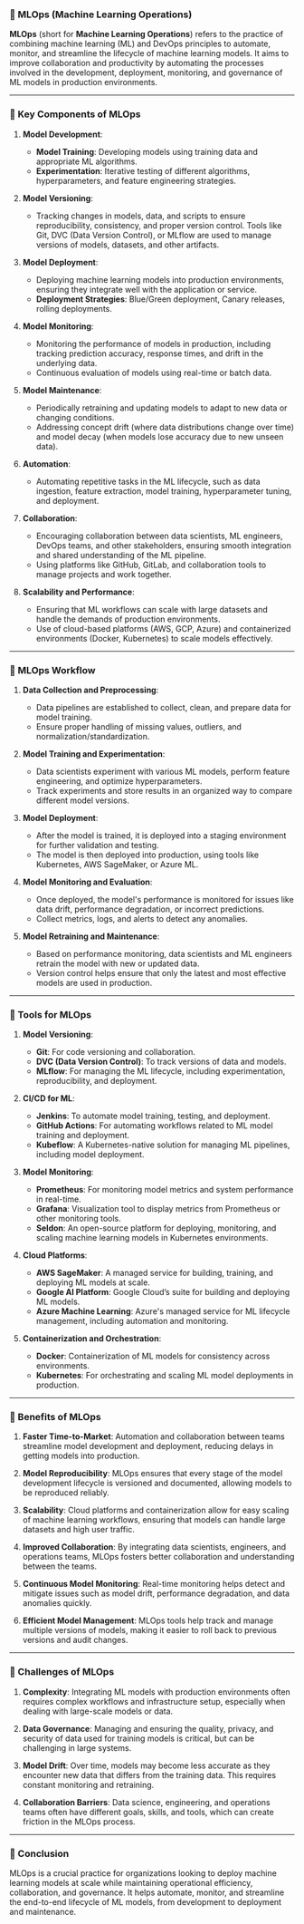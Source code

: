 ### **📌 MLOps (Machine Learning Operations)**

**MLOps** (short for **Machine Learning Operations**) refers to the practice of combining machine learning (ML) and DevOps principles to automate, monitor, and streamline the lifecycle of machine learning models. It aims to improve collaboration and productivity by automating the processes involved in the development, deployment, monitoring, and governance of ML models in production environments.

---

### **🚀 Key Components of MLOps**

1. **Model Development**: 
   - **Model Training**: Developing models using training data and appropriate ML algorithms.
   - **Experimentation**: Iterative testing of different algorithms, hyperparameters, and feature engineering strategies.

2. **Model Versioning**:
   - Tracking changes in models, data, and scripts to ensure reproducibility, consistency, and proper version control. Tools like Git, DVC (Data Version Control), or MLflow are used to manage versions of models, datasets, and other artifacts.

3. **Model Deployment**:
   - Deploying machine learning models into production environments, ensuring they integrate well with the application or service.
   - **Deployment Strategies**: Blue/Green deployment, Canary releases, rolling deployments.

4. **Model Monitoring**:
   - Monitoring the performance of models in production, including tracking prediction accuracy, response times, and drift in the underlying data.
   - Continuous evaluation of models using real-time or batch data.

5. **Model Maintenance**:
   - Periodically retraining and updating models to adapt to new data or changing conditions.
   - Addressing concept drift (where data distributions change over time) and model decay (when models lose accuracy due to new unseen data).

6. **Automation**:
   - Automating repetitive tasks in the ML lifecycle, such as data ingestion, feature extraction, model training, hyperparameter tuning, and deployment.

7. **Collaboration**:
   - Encouraging collaboration between data scientists, ML engineers, DevOps teams, and other stakeholders, ensuring smooth integration and shared understanding of the ML pipeline.
   - Using platforms like GitHub, GitLab, and collaboration tools to manage projects and work together.

8. **Scalability and Performance**:
   - Ensuring that ML workflows can scale with large datasets and handle the demands of production environments.
   - Use of cloud-based platforms (AWS, GCP, Azure) and containerized environments (Docker, Kubernetes) to scale models effectively.

---

### **🚀 MLOps Workflow**

1. **Data Collection and Preprocessing**:
   - Data pipelines are established to collect, clean, and prepare data for model training.
   - Ensure proper handling of missing values, outliers, and normalization/standardization.

2. **Model Training and Experimentation**:
   - Data scientists experiment with various ML models, perform feature engineering, and optimize hyperparameters.
   - Track experiments and store results in an organized way to compare different model versions.

3. **Model Deployment**:
   - After the model is trained, it is deployed into a staging environment for further validation and testing.
   - The model is then deployed into production, using tools like Kubernetes, AWS SageMaker, or Azure ML.

4. **Model Monitoring and Evaluation**:
   - Once deployed, the model's performance is monitored for issues like data drift, performance degradation, or incorrect predictions.
   - Collect metrics, logs, and alerts to detect any anomalies.

5. **Model Retraining and Maintenance**:
   - Based on performance monitoring, data scientists and ML engineers retrain the model with new or updated data.
   - Version control helps ensure that only the latest and most effective models are used in production.

---

### **🚀 Tools for MLOps**

1. **Model Versioning**: 
   - **Git**: For code versioning and collaboration.
   - **DVC (Data Version Control)**: To track versions of data and models.
   - **MLflow**: For managing the ML lifecycle, including experimentation, reproducibility, and deployment.

2. **CI/CD for ML**:
   - **Jenkins**: To automate model training, testing, and deployment.
   - **GitHub Actions**: For automating workflows related to ML model training and deployment.
   - **Kubeflow**: A Kubernetes-native solution for managing ML pipelines, including model deployment.

3. **Model Monitoring**:
   - **Prometheus**: For monitoring model metrics and system performance in real-time.
   - **Grafana**: Visualization tool to display metrics from Prometheus or other monitoring tools.
   - **Seldon**: An open-source platform for deploying, monitoring, and scaling machine learning models in Kubernetes environments.

4. **Cloud Platforms**:
   - **AWS SageMaker**: A managed service for building, training, and deploying ML models at scale.
   - **Google AI Platform**: Google Cloud’s suite for building and deploying ML models.
   - **Azure Machine Learning**: Azure's managed service for ML lifecycle management, including automation and monitoring.

5. **Containerization and Orchestration**:
   - **Docker**: Containerization of ML models for consistency across environments.
   - **Kubernetes**: For orchestrating and scaling ML model deployments in production.

---

### **🚀 Benefits of MLOps**

1. **Faster Time-to-Market**: Automation and collaboration between teams streamline model development and deployment, reducing delays in getting models into production.

2. **Model Reproducibility**: MLOps ensures that every stage of the model development lifecycle is versioned and documented, allowing models to be reproduced reliably.

3. **Scalability**: Cloud platforms and containerization allow for easy scaling of machine learning workflows, ensuring that models can handle large datasets and high user traffic.

4. **Improved Collaboration**: By integrating data scientists, engineers, and operations teams, MLOps fosters better collaboration and understanding between the teams.

5. **Continuous Model Monitoring**: Real-time monitoring helps detect and mitigate issues such as model drift, performance degradation, and data anomalies quickly.

6. **Efficient Model Management**: MLOps tools help track and manage multiple versions of models, making it easier to roll back to previous versions and audit changes.

---

### **🚀 Challenges of MLOps**

1. **Complexity**: Integrating ML models with production environments often requires complex workflows and infrastructure setup, especially when dealing with large-scale models or data.

2. **Data Governance**: Managing and ensuring the quality, privacy, and security of data used for training models is critical, but can be challenging in large systems.

3. **Model Drift**: Over time, models may become less accurate as they encounter new data that differs from the training data. This requires constant monitoring and retraining.

4. **Collaboration Barriers**: Data science, engineering, and operations teams often have different goals, skills, and tools, which can create friction in the MLOps process.

---

### **📌 Conclusion**

MLOps is a crucial practice for organizations looking to deploy machine learning models at scale while maintaining operational efficiency, collaboration, and governance. It helps automate, monitor, and streamline the end-to-end lifecycle of ML models, from development to deployment and maintenance.
